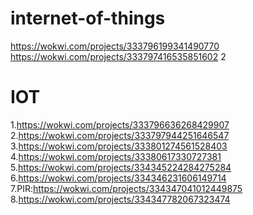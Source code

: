 # internet-of-things
https://wokwi.com/projects/333796199341490770
https://wokwi.com/projects/333797416535851602
2
# IOT
1.https://wokwi.com/projects/333796636268429907
2.https://wokwi.com/projects/333797944251646547
3.https://wokwi.com/projects/333801274561528403
4.https://wokwi.com/projects/33380617330727381
5.https://wokwi.com/projects/334345224284275284
6.https://wokwi.com/projects/334346231606149714
7.PIR:https://wokwi.com/projects/334347041012449875
8.https://wokwi.com/projects/334347782067323474

